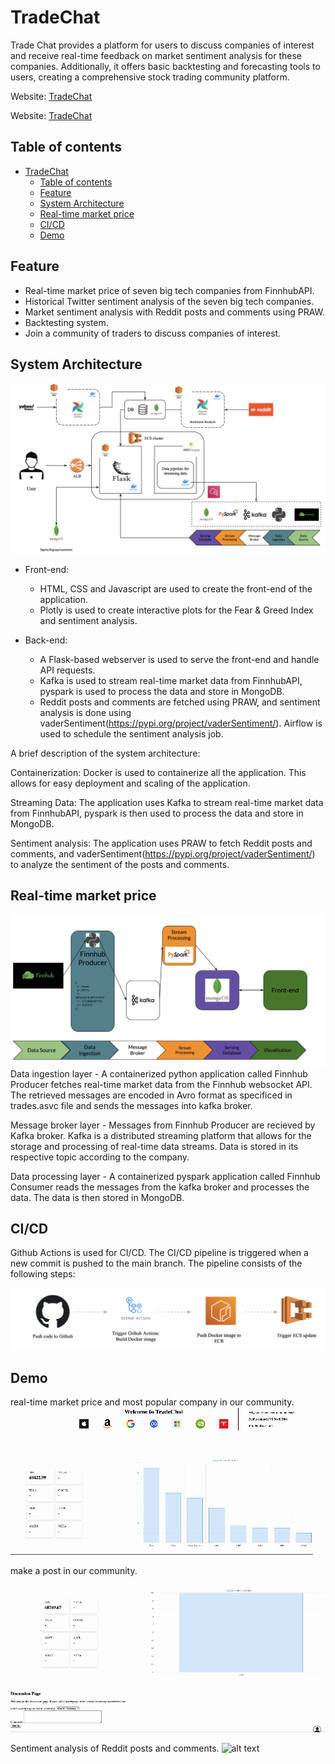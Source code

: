 # TradeChat

Trade Chat provides a platform for users to discuss companies of interest and receive real-time feedback on market sentiment analysis for these companies. Additionally, it offers basic backtesting and forecasting tools to users, creating a comprehensive stock trading community platform.

Website: [TradeChat](https://tradechat.online/)

Website: [TradeChat](https://tradechat.online/)

## Table of contents
- [TradeChat](#tradechat)
  - [Table of contents](#table-of-contents)
  - [Feature](#feature)
  - [System Architecture](#system-architecture)
  - [Real-time market price](#real-time-market-price)
  - [CI/CD](#cicd)
  - [Demo](#demo)

## Feature
- Real-time market price of seven big tech companies from FinnhubAPI.
- Historical Twitter sentiment analysis of the seven big tech companies.
- Market sentiment analysis with Reddit posts and comments using PRAW.
- Backtesting system.
- Join a community of traders to discuss companies of interest.

## System Architecture
![alt text](./docs/system_architecture.png)

- Front-end: 
  - HTML, CSS and Javascript are used to create the front-end of the application.
  - Plotly is used to create interactive plots for the Fear & Greed Index and sentiment analysis.


- Back-end:
  - A Flask-based webserver is used to serve the front-end and handle API requests.
  - Kafka is used to stream real-time market data from FinnhubAPI, pyspark is used to process the data and store in MongoDB.
  - Reddit posts and comments are fetched using PRAW, and sentiment analysis is done using vaderSentiment(https://pypi.org/project/vaderSentiment/). Airflow is used to schedule the sentiment analysis job.

A brief description of the system architecture:

Containerization: Docker is used to containerize all the application. This allows for easy deployment and scaling of the application.

Streaming Data: The application uses Kafka to stream real-time market data from FinnhubAPI, pyspark is then used to process the data and store in MongoDB.

Sentiment analysis: The application uses PRAW to fetch Reddit posts and comments, and vaderSentiment(https://pypi.org/project/vaderSentiment/) to analyze the sentiment of the posts and comments.





## Real-time market price
 ![alt text](./docs/stock_data_pipeline.png)
Data ingestion layer - A containerized python application called Finnhub Producer fetches real-time market data from the Finnhub websocket API. The retrieved messages are encoded in Avro format as specificed in trades.asvc file and sends the messages into kafka broker.

Message broker layer - Messages from Finnhub Producer are recieved by Kafka broker. Kafka is a distributed streaming platform that allows for the storage and processing of real-time data streams. Data is stored in its respective topic according to the company.

Data processing layer - A containerized pyspark application called Finnhub Consumer reads the messages from the kafka broker and processes the data. The data is then stored in MongoDB.

  
  

## CI/CD
Github Actions is used for CI/CD. The CI/CD pipeline is triggered when a new commit is pushed to the main branch. The pipeline consists of the following steps:

 ![alt text](./docs/CICD.png)



## Demo


real-time market price and most popular company in our community.
![alt text](./docs/streaming.gif)


make a post in our community.

![alt text](./docs/comment.gif)


Sentiment analysis of Reddit posts and comments.
![alt text](./docs/redditComment.gif)